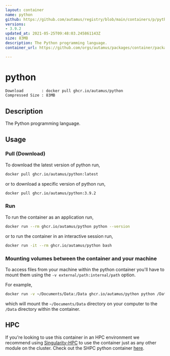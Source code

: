 ```yaml
---
layout: container
name: python
github: https://github.com/autamus/registry/blob/main/containers/p/python/spack.yaml
versions:
- 3.9.2
updated_at: 2021-05-25T09:48:03.245861143Z
size: 83MB
description: The Python programming language.
container_url: https://github.com/orgs/autamus/packages/container/package/python

---
```

# python
```bash 
Download        : docker pull ghcr.io/autamus/python
Compressed Size : 83MB
```

## Description
The Python programming language.

## Usage
### Pull (Download)
To download the latest version of python run,

```bash
docker pull ghcr.io/autamus/python:latest
```

or to download a specific version of python run,

```bash
docker pull ghcr.io/autamus/python:3.9.2
```
### Run
To run the container as an application run,
```bash
docker run --rm ghcr.io/autamus/python python --version
```

or to run the container in an interactive session run,
```bash
docker run -it --rm ghcr.io/autamus/python bash
```

### Mounting volumes between the container and your machine
To access files from your machine within the python container you'll have to mount them using the `-v external/path:internal/path` option.

For example,
```bash
docker run -v ~/Documents/Data:/Data ghcr.io/autamus/python python /Data/myData.csv
```
which will mount the `~/Documents/Data` directory on your computer to the `/Data` directory within the container.

## HPC
If you're looking to use this container in an HPC environment we recommend using [Singularity-HPC](https://singularity-hpc.readthedocs.io) to use the container just as any other module on the cluster. Check out the SHPC python container [here](https://singularityhub.github.io/singularity-hpc/r/ghcr.io-autamus-python/).